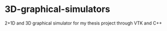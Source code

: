 # 3D-graphical-simulators
2+1D and 3D graphical simulator for my thesis project through VTK and C++
